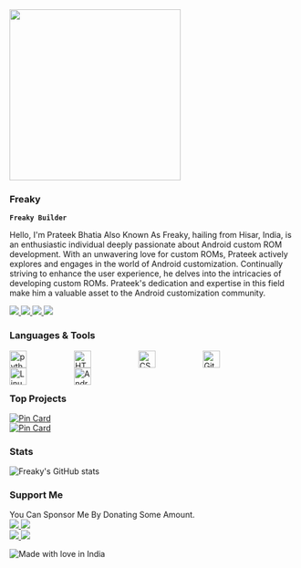 <img align="center" width="300rem" src="https://github.com/AmeyaGurjar/ThePrateekBhatia/assets/65576885/24fa0777-e74a-4a1a-9cff-b0f1d6abd7b2">

### Freaky
**`Freaky Builder`**

Hello, I'm Prateek Bhatia Also Known As Freaky, hailing from Hisar, India, is an enthusiastic individual deeply passionate about Android custom ROM development. With an unwavering love for custom ROMs, Prateek actively explores and engages in the world of Android customization. Continually striving to enhance the user experience, he delves into the intricacies of developing custom ROMs. Prateek's dedication and expertise in this field make him a valuable asset to the Android customization community.

<a align="left">
    <a href="https://facebook.com/amey.gurjar.94">
        <img src="https://custom-icon-badges.demolab.com/badge/Prateek Bhatia-0000ff?style=for-the-badge&logo=facebook&logoColor=white">
    </a>
    <a href="https://instagram.com/meowameya">
        <img src="https://custom-icon-badges.demolab.com/badge/Prateek Bhatia-ff00ff?style=for-the-badge&logo=instagram&logoColor=white">
    </a>
    <a href="https://t.me/OpenSourceBlackCat">
        <img src="https://custom-icon-badges.demolab.com/badge/MrFreaks-229ed9?style=for-the-badge&logo=telegram&logoColor=white">
    </a>
    <a href="https://discord.com/users/730518724984963183">
        <img src="https://custom-icon-badges.demolab.com/badge/MrFreaks-7289da?style=for-the-badge&logo=discord&logoColor=white">
    </a>
  </a>
</a>

### Languages & Tools
<img alt="python" align="left" width="30rem" style="padding-right:5rem" src="https://cdn.jsdelivr.net/gh/devicons/devicon/icons/python/python-original.svg"/>
<img alt="HTML" align="left" width="30rem" style="padding-right:5rem" src="https://cdn.jsdelivr.net/gh/devicons/devicon/icons/html5/html5-original.svg"/>
<img alt="CSS" align="left" width="30rem" style="padding-right:5rem" src="https://cdn.jsdelivr.net/gh/devicons/devicon/icons/css3/css3-original.svg"/>
<img alt="Git" align="left" width="30rem" style="padding-right:5rem" src="https://cdn.jsdelivr.net/gh/devicons/devicon/icons/git/git-original.svg"/>
<img alt="Linux" align="left" width="30rem" style="padding-right:5rem" src="https://cdn.jsdelivr.net/gh/devicons/devicon/icons/linux/linux-original.svg"/>
<img alt="Android" align="left" width="30rem" style="padding-right:5rem" src="https://cdn.jsdelivr.net/gh/devicons/devicon/icons/android/android-original.svg"/>
<br/>
‎ ‎ ‎ ‎ 
‎ ‎ ‎ ‎ 
‎ ‎ ‎ ‎ ‎ 
‎ ‎ ‎ ‎ 

### Top Projects
[![Pin Card](https://github-readme-stats.vercel.app/api/pin/?username=theprateekbhatia&repo=Freaky-Builds&theme=dark)](https://github.com/ThePrateekBhatia/Freaky-Builds)
<br>
[![Pin Card](https://github-readme-stats.vercel.app/api/pin/?username=theprateekbhatia&repo=device_xiaomi_veux&theme=dark)](https://github.com/ThePrateekBhatia/device_xiaomi_veux)

### Stats
![Freaky's GitHub stats](https://github-readme-stats.vercel.app/api?username=theprateekbhatia&show_icons=true&theme=dark)

### Support Me
You Can Sponsor Me By Donating Some Amount.
<br>
<a align="left">
    <a href="https://github.com/sponsors/AmeyaGurjar">
        <img src="https://custom-icon-badges.demolab.com/badge/PrateekBhatia-36454F?style=for-the-badge&logo=sponsor&logoColor=pink">
    </a>
    <a href="https://paypal.me/AmeyMeow">
        <img src="https://custom-icon-badges.demolab.com/badge/Prateek Bhatia-3b7bbf?style=for-the-badge&logo=paypal&logoColor=white">
    </a><br>
    <a href="https://www.buymeacoffee.com/amey992004">
        <img src="https://custom-icon-badges.demolab.com/badge/Freaky-ffff00?style=for-the-badge&logo=coffee-meow">
    </a>
    <a href="https://ko-fi.com/ameyagurjar">
        <img src="https://custom-icon-badges.demolab.com/badge/Freaky-229ed9?style=for-the-badge&logo=kofi-meow">
    </a>
  </a>
</a>

![Made with love in India](https://madewithlove.now.sh/in?heart=true&template=for-the-badge)
